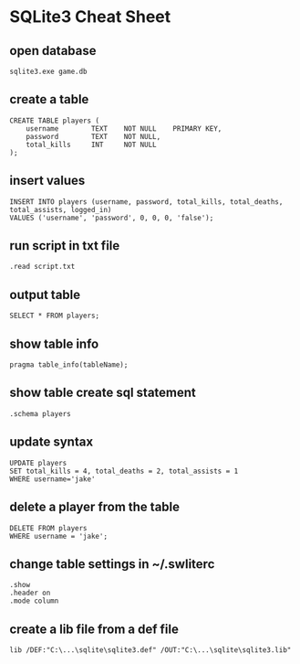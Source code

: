 ﻿# ﻿SQLite3 Cheat Sheet

open database
-------------
```
sqlite3.exe game.db
```


create a table
--------------
```
CREATE TABLE players (
    username        TEXT    NOT NULL    PRIMARY KEY,
    password        TEXT    NOT NULL,
    total_kills     INT     NOT NULL
);
```

insert values
-------------
```
INSERT INTO players (username, password, total_kills, total_deaths, total_assists, logged_in)
VALUES ('username', 'password', 0, 0, 0, 'false');
```

run script in txt file
----------------------
```
.read script.txt
```


output table
------------
```
SELECT * FROM players;
```


show table info
---------------
```
pragma table_info(tableName);
```


show table create sql statement
-------------------------------
```
.schema players
```


update syntax
-------------
```
UPDATE players
SET total_kills = 4, total_deaths = 2, total_assists = 1
WHERE username='jake'
```


delete a player from the table
------------------------------
```
DELETE FROM players
WHERE username = 'jake';
```


change table settings in ~/.swliterc
------------------------------------
```
.show
.header on
.mode column
```


create a lib file from a def file
---------------------------------
```
lib /DEF:"C:\...\sqlite\sqlite3.def" /OUT:"C:\...\sqlite\sqlite3.lib"
```

